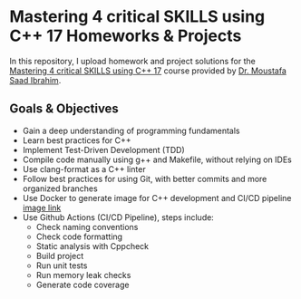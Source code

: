 # Mastering 4 critical SKILLS using C++ 17 Homeworks & Projects

In this repository, I upload homework and project solutions for the <a href="https://www.udemy.com/course/cpp-4skills/" target="_blank">Mastering 4 critical SKILLS using C++ 17</a> course provided by <a href="https://www.udemy.com/user/mostafasaadibrahim/" target="_blank">Dr. Moustafa Saad Ibrahim</a>.

## Goals & Objectives
- Gain a deep understanding of programming fundamentals
- Learn best practices for C++
- Implement Test-Driven Development (TDD)
- Compile code manually using g++ and Makefile, without relying on IDEs
- Use clang-format as a C++ linter
- Follow best practices for using Git, with better commits and more organized branches
- Use Docker to generate image for C++ development and CI/CD pipeline <a href="https://hub.docker.com/repository/docker/amrswe/cpp-utils" target="_blank">image link</a>
- Use Github Actions (CI/CD Pipeline), steps include:
    - Check naming conventions
    - Check code formatting
    - Static analysis with Cppcheck
    - Build project
    - Run unit tests
    - Run memory leak checks
    - Generate code coverage

